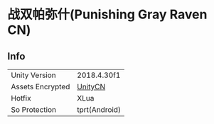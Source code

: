 # 战双帕弥什(Punishing Gray Raven CN)

## Info

| | |
| - | - |
| Unity Version | 2018.4.30f1 |
| Assets Encrypted | [UnityCN](../../Info/UnityCN/UnityCN.md) |
| Hotfix | XLua |
| So Protection | tprt(Android) |